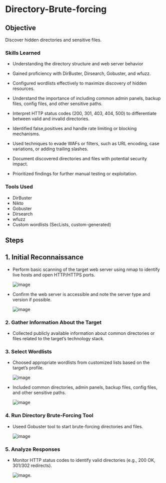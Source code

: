 # Directory-Brute-forcing


## Objective
Discover hidden directories and sensitive files.

### Skills Learned
- Understanding the  directory structure and web server behavior

- Gained proficiency with DirBuster, Dirsearch, Gobuster, and wfuzz.
  
- Configured wordlists effectively to maximize discovery of hidden resources.

- Understand the importance of including common admin panels, backup files, config files, and other sensitive paths.

- Interpret HTTP status codes (200, 301, 403, 404, 500) to differentiate between valid and invalid directories.
  
- Identified false,positives and handle rate limiting or blocking mechanisms.

- Used techniques to evade WAFs or filters, such as URL encoding, case variations, or adding trailing slashes.

- Document discovered directories and files with potential security impact.
  
- Prioritized findings for further manual testing or exploitation.

### Tools Used

- DirBuster
- Nikto
- Gobuster
- Dirsearch
- wfuzz
- Custom wordlists (SecLists, custom-generated)

## Steps

## 1. Initial Reconnaissance
- Perform basic scanning of the target web server using nmap to identify live hosts and open HTTP/HTTPS ports.

  ![image](https://github.com/user-attachments/assets/35d61617-8050-4f00-b2c6-5f4c9ed17757)

- Confirm the web server is accessible and note the server type and version if possible.

  ![image](https://github.com/user-attachments/assets/ce0026bb-c57d-4195-9048-08f00b40b383)

### 2. Gather Information About the Target
- Collected publicly available information about common directories or files related to the target’s technology stack.

### 3. Select Wordlists
- Choosed appropriate wordlists from  customized lists based on the target’s profile.

  ![image](https://github.com/user-attachments/assets/dc654c09-a12b-4be5-899a-a37535f0807a)

- Included common directories, admin panels, backup files, config files, and other sensitive paths.

  ![image](https://github.com/user-attachments/assets/cc3ed736-f4a1-40a3-ae64-78e20033c281)


### 4. Run Directory Brute-Forcing Tool
- Useed Gobuster tool to start brute-forcing directories and files.

  ![image](https://github.com/user-attachments/assets/8e22b5cd-8909-4183-a822-46a68e330f8d)

### 5. Analyze Responses
- Monitor HTTP status codes to identify valid directories (e.g., 200 OK, 301/302 redirects).

  ![image](https://github.com/user-attachments/assets/17194e37-73e6-40d9-9d84-284ed9bca614).
  


